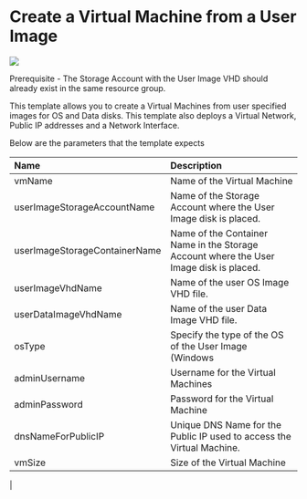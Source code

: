 # Create a Virtual Machine from a User Image

<a href="https://portal.azure.com/#create/Microsoft.Template/uri/https%3A%2F%2Fraw.githubusercontent.com%2Fiandow%2Fazure-quickstart-templates%2Fmaster%2F101-vm-from-user-image-and-datadisk%2Fazuredeploy.json" target="_blank">
    <img src="http://azuredeploy.net/deploybutton.png"/>
</a>

Prerequisite - The Storage Account with the User Image VHD should already exist in the same resource group.

This template allows you to create a Virtual Machines from user specified images for OS and Data disks. This template also deploys a Virtual Network, Public IP addresses and a Network Interface.

Below are the parameters that the template expects

| Name   | Description    |
|:--- |:---|
| vmName | Name of the Virtual Machine |
| userImageStorageAccountName  | Name of the Storage Account where the User Image disk is placed. |
| userImageStorageContainerName  | Name of the Container Name in the Storage Account where the User Image disk is placed. |
| userImageVhdName  | Name of the user OS Image VHD file. |
| userDataImageVhdName  | Name of the user Data Image VHD file. |
| osType  | Specify the type of the OS of the User Image (Windows|Linux) |
| adminUsername  | Username for the Virtual Machines  |
| adminPassword  | Password for the Virtual Machine  |
| dnsNameForPublicIP  | Unique DNS Name for the Public IP used to access the Virtual Machine. |
| vmSize | Size of the Virtual Machine |
| 
